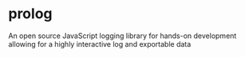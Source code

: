 # prolog

An open source JavaScript logging library for hands-on development allowing for a highly interactive log and exportable data
